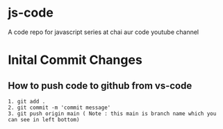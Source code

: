 # js-code
A code repo for javascript series at chai aur code youtube channel
# Inital Commit Changes

## How to push code to github from vs-code
    1. git add .
    2. git commit -m 'commit message'
    3. git push origin main ( Note : this main is branch name which you can see in left bottom)